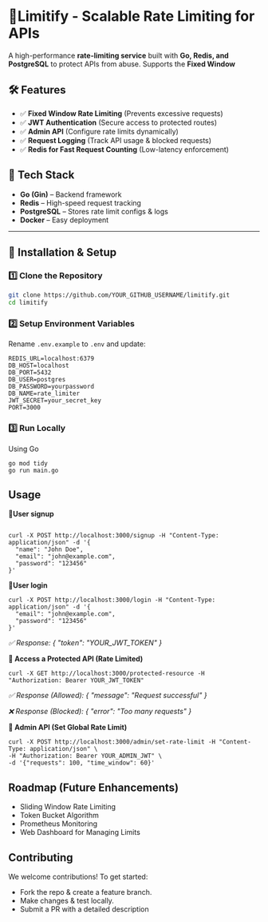 # 🚀Limitify - Scalable Rate Limiting for APIs

A high-performance **rate-limiting service** built with **Go, Redis, and PostgreSQL** to protect APIs from abuse. Supports the **Fixed Window**

## 🛠️ Features
- ✅ **Fixed Window Rate Limiting** (Prevents excessive requests)
- ✅ **JWT Authentication** (Secure access to protected routes)
- ✅ **Admin API** (Configure rate limits dynamically)
- ✅ **Request Logging** (Track API usage & blocked requests)
- ✅ **Redis for Fast Request Counting** (Low-latency enforcement)

## 🚀 Tech Stack
- **Go (Gin)** – Backend framework
- **Redis** – High-speed request tracking
- **PostgreSQL** – Stores rate limit configs & logs
- **Docker** – Easy deployment

---

## 📌 Installation & Setup

### **1️⃣ Clone the Repository**
```sh
git clone https://github.com/YOUR_GITHUB_USERNAME/limitify.git
cd limitify
```

### **2️⃣ Setup Environment Variables**

Rename ```.env.example``` to ```.env``` and update:
```
REDIS_URL=localhost:6379
DB_HOST=localhost
DB_PORT=5432
DB_USER=postgres
DB_PASSWORD=yourpassword
DB_NAME=rate_limiter
JWT_SECRET=your_secret_key
PORT=3000
```

### **3️⃣ Run Locally**
Using Go
```
go mod tidy
go run main.go
```

## **Usage**
**🔹User signup**
```

curl -X POST http://localhost:3000/signup -H "Content-Type: application/json" -d '{
  "name": "John Doe",
  "email": "john@example.com",
  "password": "123456"
}'
```
**🔹User login**
```
curl -X POST http://localhost:3000/login -H "Content-Type: application/json" -d '{
  "email": "john@example.com",
  "password": "123456"
}'

```
*✅ Response: { "token": "YOUR_JWT_TOKEN" }*

**🔹 Access a Protected API (Rate Limited)**

```
curl -X GET http://localhost:3000/protected-resource -H "Authorization: Bearer YOUR_JWT_TOKEN"

```
*✅ Response (Allowed): { "message": "Request successful" }*

*❌ Response (Blocked): { "error": "Too many requests" }*

**🔹 Admin API (Set Global Rate Limit)**
```
curl -X POST http://localhost:3000/admin/set-rate-limit -H "Content-Type: application/json" \
-H "Authorization: Bearer YOUR_ADMIN_JWT" \
-d '{"requests": 100, "time_window": 60}'

```

## **Roadmap (Future Enhancements)**
 - Sliding Window Rate Limiting
 - Token Bucket Algorithm
 - Prometheus Monitoring
 - Web Dashboard for Managing Limits


## **Contributing**
We welcome contributions! To get started:

- Fork the repo & create a feature branch.
- Make changes & test locally.
- Submit a PR with a detailed description
